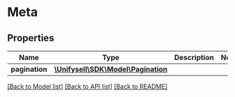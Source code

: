 # Meta

## Properties
Name | Type | Description | Notes
------------ | ------------- | ------------- | -------------
**pagination** | [**\Unifysell\SDK\Model\Pagination**](Pagination.md) |  | 

[[Back to Model list]](../../README.md#documentation-for-models) [[Back to API list]](../../README.md#documentation-for-api-endpoints) [[Back to README]](../../README.md)

